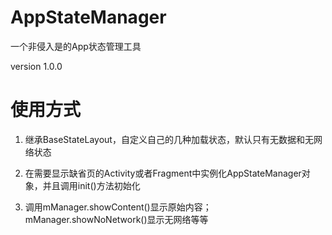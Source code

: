 # AppStateManager

一个非侵入是的App状态管理工具

version 1.0.0

# 使用方式

1. 继承BaseStateLayout，自定义自己的几种加载状态，默认只有无数据和无网络状态

2. 在需要显示缺省页的Activity或者Fragment中实例化AppStateManager对象，并且调用init()方法初始化

3. 调用mManager.showContent()显示原始内容；mManager.showNoNetwork()显示无网络等等
